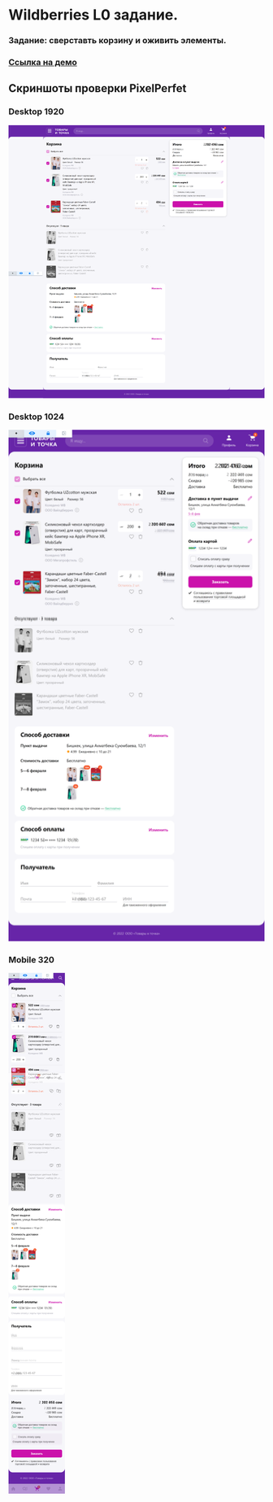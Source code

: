 # Wildberries L0 задание.
### Задание: сверставть корзину и оживить элементы.
### [Ссылка на демо](https://task-w0.web.app/)

## Скриншоты проверки PixelPerfet
### Desktop 1920
![desktop1920](https://github.com/TheHarald/wb-level0/blob/master/pp_results/desktop1920.png)
### Desktop 1024
![desktop1024](https://github.com/TheHarald/wb-level0/blob/master/pp_results/desktop1024.png)
### Mobile 320
![mobile320](https://github.com/TheHarald/wb-level0/blob/master/pp_results/mobile320.png)